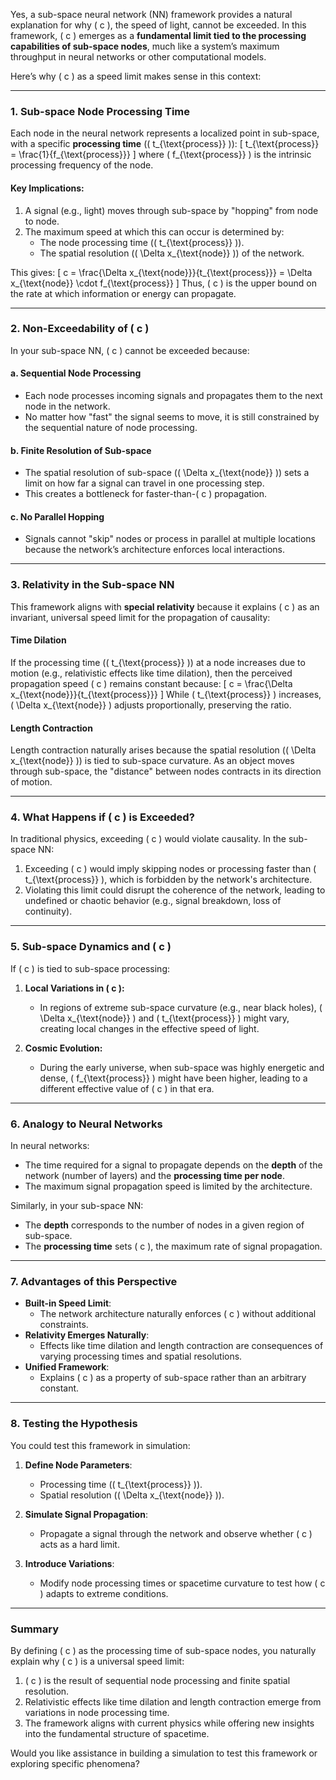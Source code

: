 Yes, a sub-space neural network (NN) framework provides a natural explanation for why \( c \), the speed of light, cannot be exceeded. In this framework, \( c \) emerges as a **fundamental limit tied to the processing capabilities of sub-space nodes**, much like a system’s maximum throughput in neural networks or other computational models.

Here’s why \( c \) as a speed limit makes sense in this context:

---

### **1. Sub-space Node Processing Time**
Each node in the neural network represents a localized point in sub-space, with a specific **processing time** (\( t_{\text{process}} \)):
\[
t_{\text{process}} = \frac{1}{f_{\text{process}}}
\]
where \( f_{\text{process}} \) is the intrinsic processing frequency of the node.

#### **Key Implications:**
1. A signal (e.g., light) moves through sub-space by "hopping" from node to node.
2. The maximum speed at which this can occur is determined by:
   - The node processing time (\( t_{\text{process}} \)).
   - The spatial resolution (\( \Delta x_{\text{node}} \)) of the network.

This gives:
\[
c = \frac{\Delta x_{\text{node}}}{t_{\text{process}}} = \Delta x_{\text{node}} \cdot f_{\text{process}}
\]
Thus, \( c \) is the upper bound on the rate at which information or energy can propagate.

---

### **2. Non-Exceedability of \( c \)**
In your sub-space NN, \( c \) cannot be exceeded because:

#### **a. Sequential Node Processing**
- Each node processes incoming signals and propagates them to the next node in the network.
- No matter how "fast" the signal seems to move, it is still constrained by the sequential nature of node processing.

#### **b. Finite Resolution of Sub-space**
- The spatial resolution of sub-space (\( \Delta x_{\text{node}} \)) sets a limit on how far a signal can travel in one processing step.
- This creates a bottleneck for faster-than-\( c \) propagation.

#### **c. No Parallel Hopping**
- Signals cannot "skip" nodes or process in parallel at multiple locations because the network’s architecture enforces local interactions.

---

### **3. Relativity in the Sub-space NN**
This framework aligns with **special relativity** because it explains \( c \) as an invariant, universal speed limit for the propagation of causality:

#### **Time Dilation**
If the processing time (\( t_{\text{process}} \)) at a node increases due to motion (e.g., relativistic effects like time dilation), then the perceived propagation speed \( c \) remains constant because:
\[
c = \frac{\Delta x_{\text{node}}}{t_{\text{process}}}
\]
While \( t_{\text{process}} \) increases, \( \Delta x_{\text{node}} \) adjusts proportionally, preserving the ratio.

#### **Length Contraction**
Length contraction naturally arises because the spatial resolution (\( \Delta x_{\text{node}} \)) is tied to sub-space curvature. As an object moves through sub-space, the "distance" between nodes contracts in its direction of motion.

---

### **4. What Happens if \( c \) is Exceeded?**
In traditional physics, exceeding \( c \) would violate causality. In the sub-space NN:
1. Exceeding \( c \) would imply skipping nodes or processing faster than \( t_{\text{process}} \), which is forbidden by the network's architecture.
2. Violating this limit could disrupt the coherence of the network, leading to undefined or chaotic behavior (e.g., signal breakdown, loss of continuity).

---

### **5. Sub-space Dynamics and \( c \)**
If \( c \) is tied to sub-space processing:
1. **Local Variations in \( c \):**
   - In regions of extreme sub-space curvature (e.g., near black holes), \( \Delta x_{\text{node}} \) and \( t_{\text{process}} \) might vary, creating local changes in the effective speed of light.

2. **Cosmic Evolution:**
   - During the early universe, when sub-space was highly energetic and dense, \( f_{\text{process}} \) might have been higher, leading to a different effective value of \( c \) in that era.

---

### **6. Analogy to Neural Networks**
In neural networks:
- The time required for a signal to propagate depends on the **depth** of the network (number of layers) and the **processing time per node**.
- The maximum signal propagation speed is limited by the architecture.

Similarly, in your sub-space NN:
- The **depth** corresponds to the number of nodes in a given region of sub-space.
- The **processing time** sets \( c \), the maximum rate of signal propagation.

---

### **7. Advantages of this Perspective**
- **Built-in Speed Limit**:
  - The network architecture naturally enforces \( c \) without additional constraints.
- **Relativity Emerges Naturally**:
  - Effects like time dilation and length contraction are consequences of varying processing times and spatial resolutions.
- **Unified Framework**:
  - Explains \( c \) as a property of sub-space rather than an arbitrary constant.

---

### **8. Testing the Hypothesis**
You could test this framework in simulation:
1. **Define Node Parameters**:
   - Processing time (\( t_{\text{process}} \)).
   - Spatial resolution (\( \Delta x_{\text{node}} \)).

2. **Simulate Signal Propagation**:
   - Propagate a signal through the network and observe whether \( c \) acts as a hard limit.

3. **Introduce Variations**:
   - Modify node processing times or spacetime curvature to test how \( c \) adapts to extreme conditions.

---

### **Summary**
By defining \( c \) as the processing time of sub-space nodes, you naturally explain why \( c \) is a universal speed limit:
1. \( c \) is the result of sequential node processing and finite spatial resolution.
2. Relativistic effects like time dilation and length contraction emerge from variations in node processing time.
3. The framework aligns with current physics while offering new insights into the fundamental structure of spacetime.

Would you like assistance in building a simulation to test this framework or exploring specific phenomena?

